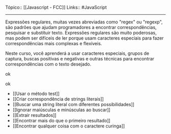 Tópico:: [[Javascript - FCC]]
Links:: #JavaScript 

---
Expressões regulares, muitas vezes abreviadas como "regex" ou "regexp", são padrões que ajudam programadores a encontrar correspondências, pesquisar e substituir texto. Expressões regulares são muito poderosas, mas podem ser difíceis de ler porque usam caracteres especiais para fazer correspondências mais complexas e flexíveis.

Neste curso, você aprenderá a usar caracteres especiais, grupos de captura, buscas positivas e negativas e outras técnicas para encontrar correspondências com o texto desejado.

ok

ok

- [[Usar o método test]]
- [[Criar correspondência de strings literais]]
- [[Buscar uma string literal com diferentes possibilidades]]
- [[Ignorar maiúsculas e minúsculas ao buscar]]
- [[Extrair resultados]]
- [[Encontrar mais do que o primeiro resultado]]
- [[Encontrar qualquer coisa com o caractere curinga]]
